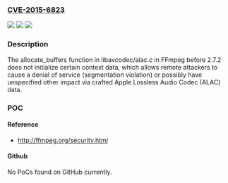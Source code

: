 ### [CVE-2015-6823](https://cve.mitre.org/cgi-bin/cvename.cgi?name=CVE-2015-6823)
![](https://img.shields.io/static/v1?label=Product&message=n%2Fa&color=blue)
![](https://img.shields.io/static/v1?label=Version&message=n%2Fa&color=blue)
![](https://img.shields.io/static/v1?label=Vulnerability&message=n%2Fa&color=brighgreen)

### Description

The allocate_buffers function in libavcodec/alac.c in FFmpeg before 2.7.2 does not initialize certain context data, which allows remote attackers to cause a denial of service (segmentation violation) or possibly have unspecified other impact via crafted Apple Lossless Audio Codec (ALAC) data.

### POC

#### Reference
- http://ffmpeg.org/security.html

#### Github
No PoCs found on GitHub currently.

